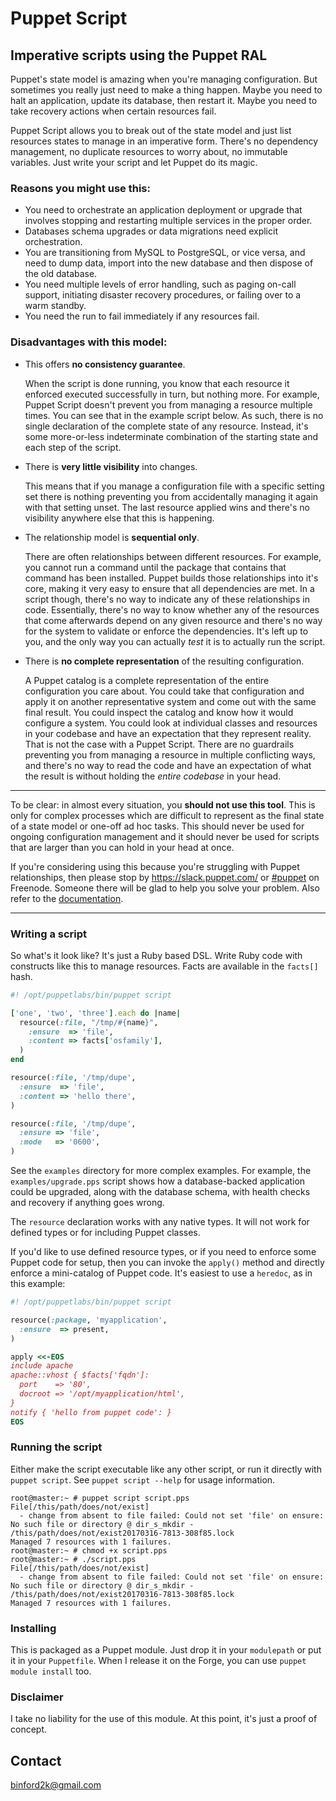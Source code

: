# Puppet Script
## Imperative scripts using the Puppet RAL

Puppet's state model is amazing when you're managing configuration. But sometimes
you really just need to make a thing happen. Maybe you need to halt an application,
update its database, then restart it. Maybe you need to take recovery actions when
certain resources fail.

Puppet Script allows you to break out of the state model and just list resources
states to manage in an imperative form. There's no dependency management, no
duplicate resources to worry about, no immutable variables. Just write your
script and let Puppet do its magic.


### Reasons you might use this:

* You need to orchestrate an application deployment or upgrade that involves
  stopping and restarting multiple services in the proper order.
* Databases schema upgrades or data migrations need explicit orchestration.
* You are transitioning from MySQL to PostgreSQL, or vice versa, and need to dump
  data, import into the new database and then dispose of the old database.
* You need multiple levels of error handling, such as paging on-call support,
  initiating disaster recovery procedures, or failing over to a warm standby.
* You need the run to fail immediately if any resources fail.


### Disadvantages with this model:

* This offers **no consistency guarantee**.

  When the script is done running, you know that each resource it enforced
  executed successfully in turn, but nothing more. For example, Puppet Script
  doesn't prevent you from managing a resource multiple times. You can see that
  in the example script below. As such, there is no single declaration of the
  complete state of any resource. Instead, it's some more-or-less indeterminate
  combination of the starting state and each step of the script.

* There is **very little visibility** into changes.

  This means that if you manage a configuration file with a specific setting set
  there is nothing preventing you from accidentally managing it again with that
  setting unset. The last resource applied wins and there's no visibility
  anywhere else that this is happening.

* The relationship model is **sequential only**.

  There are often relationships between different resources. For example, you
  cannot run a command until the package that contains that command has been
  installed. Puppet builds those relationships into it's core, making it very
  easy to ensure that all dependencies are met. In a script though, there's no
  way to indicate any of these relationships in code. Essentially, there's no
  way to know whether any of the resources that come afterwards depend on any
  given resource and there's no way for the system to validate or enforce the
  dependencies. It's left up to you, and the only way you can actually *test*
  it is to actually run the script.

* There is **no complete representation** of the resulting configuration.

  A Puppet catalog is a complete representation of the entire configuration you
  care about. You could take that configuration and apply it on another
  representative system and come out with the same final result. You could
  inspect the catalog and know how it would configure a system. You could look
  at individual classes and resources in your codebase and have an expectation
  that they represent reality.  That is not the case with a Puppet Script. There
  are no guardrails preventing you from managing a resource in multiple
  conflicting ways, and there's no way to read the code and have an expectation
  of what the result is without holding the *entire codebase* in your head.


-----------

To be clear: in almost every situation, you **should not use this tool**. This is
only for complex processes which are difficult to represent as the final state of
a state model or one-off ad hoc tasks. This should never be used for ongoing
configuration management and it should never be used for scripts that are larger
than you can hold in your head at once.

If you're considering using this because you're struggling with Puppet relationships,
then please stop by https://slack.puppet.com/ or [#puppet](http://webchat.freenode.net/?channels=puppet)
on Freenode. Someone there will be glad to help you solve your problem. Also refer to
the [documentation](https://docs.puppet.com/puppet/latest/lang_relationships.html).

-----------


### Writing a script

So what's it look like? It's just a Ruby based DSL. Write Ruby code with constructs
like this to manage resources. Facts are available in the `facts[]` hash.

``` ruby
#! /opt/puppetlabs/bin/puppet script

['one', 'two', 'three'].each do |name|
  resource(:file, "/tmp/#{name}",
    :ensure  => 'file',
    :content => facts['osfamily'],
  )
end

resource(:file, '/tmp/dupe',
  :ensure  => 'file',
  :content => 'hello there',
)

resource(:file, '/tmp/dupe',
  :ensure => 'file',
  :mode   => '0600',
)
```

See the `examples` directory for more complex examples. For example, the
`examples/upgrade.pps` script shows how a database-backed application could be
upgraded, along with the database schema, with health checks and recovery if
anything goes wrong.

The `resource` declaration works with any native types. It will not work for
defined types or for including Puppet classes.

If you'd like to use defined resource types, or if you need to enforce some
Puppet code for setup, then you can invoke the `apply()` method and directly
enforce a mini-catalog of Puppet code. It's easiest to use a `heredoc`, as in
this example:

``` ruby
#! /opt/puppetlabs/bin/puppet script

resource(:package, 'myapplication',
  :ensure  => present,
)

apply <<-EOS
include apache
apache::vhost { $facts['fqdn']:
  port    => '80',
  docroot => '/opt/myapplication/html',
}
notify { 'hello from puppet code': }
EOS
```


### Running the script

Either make the script executable like any other script, or run it directly
with `puppet script`. See `puppet script --help` for usage information.

```
root@master:~ # puppet script script.pps
File[/this/path/does/not/exist]
  - change from absent to file failed: Could not set 'file' on ensure: No such file or directory @ dir_s_mkdir - /this/path/does/not/exist20170316-7813-308f85.lock
Managed 7 resources with 1 failures.
root@master:~ # chmod +x script.pps
root@master:~ # ./script.pps
File[/this/path/does/not/exist]
  - change from absent to file failed: Could not set 'file' on ensure: No such file or directory @ dir_s_mkdir - /this/path/does/not/exist20170316-7813-308f85.lock
Managed 7 resources with 1 failures.
```


### Installing

This is packaged as a Puppet module. Just drop it in your `modulepath` or put it
in your `Puppetfile`. When I release it on the Forge, you can use `puppet module
install` too.


### Disclaimer

I take no liability for the use of this module. At this point, it's just a proof
of concept.


Contact
-------

binford2k@gmail.com
